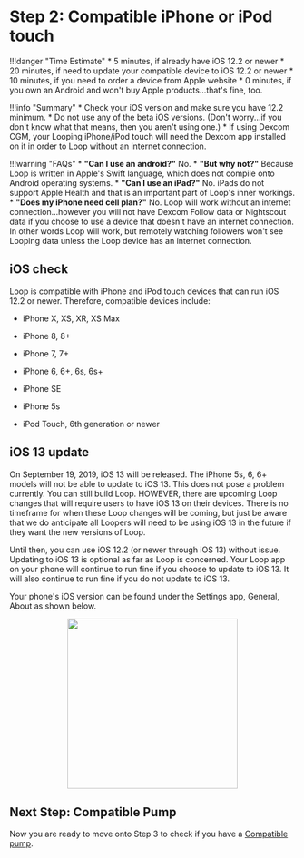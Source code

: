 # Step 2: Compatible iPhone or iPod touch

!!!danger "Time Estimate"
    * 5 minutes, if already have iOS 12.2 or newer
    * 20 minutes, if need to update your compatible device to iOS 12.2 or newer
    * 10 minutes, if you need to order a device from Apple website
    * 0 minutes, if you own an Android and won't buy Apple products...that's fine, too.

!!!info "Summary"
    * Check your iOS version and make sure you have 12.2 minimum.
    * Do not use any of the beta iOS versions. (Don't worry...if you don't know what that means, then you aren't using one.)
    * If using Dexcom CGM, your Looping iPhone/iPod touch will need the Dexcom app installed on it in order to Loop without an internet connection.

!!!warning "FAQs"
    * **"Can I use an android?"** No.
    * **"But why not?"** Because Loop is written in Apple's Swift language, which does not compile onto Android operating systems.
    * **"Can I use an iPad?"** No. iPads do not support Apple Health and that is an important part of Loop's inner workings.
    * **"Does my iPhone need cell plan?"** No. Loop will work without an internet connection...however you will not have Dexcom Follow data or Nightscout data if you choose to use a device that doesn't have an internet connection. In other words Loop will work, but remotely watching followers won't see Looping data unless the Loop device has an internet connection.

## iOS check
Loop is compatible with iPhone and iPod touch devices that can run iOS 12.2 or newer. Therefore, compatible devices include:

* iPhone X, XS, XR, XS Max

* iPhone 8, 8+

* iPhone 7, 7+

* iPhone 6, 6+, 6s, 6s+

* iPhone SE

* iPhone 5s

* iPod Touch, 6th generation or newer

## iOS 13 update

On September 19, 2019, iOS 13 will be released. The iPhone 5s, 6, 6+ models will not be able to update to iOS 13. This does not pose a problem currently. You can still build Loop. HOWEVER, there are upcoming Loop changes that will require users to have iOS 13 on their devices. There is no timeframe for when these Loop changes will be coming, but just be aware that we do anticipate all Loopers will need to be using iOS 13 in the future if they want the new versions of Loop.

Until then, you can use iOS 12.2 (or newer through iOS 13) without issue. Updating to iOS 13 is optional as far as Loop is concerned. Your Loop app on your phone will continue to run fine if you choose to update to iOS 13. It will also continue to run fine if you do not update to iOS 13. 

Your phone's iOS version can be found under the Settings app, General, About as shown below.

<p align="center">
<img src="https://loopkit.github.io/loopdocs/build/img/ios.jpg" width="300">
</p>

## Next Step: Compatible Pump

Now you are ready to move onto Step 3 to check if you have a [Compatible pump](https://loopkit.github.io/loopdocs/build/step3/).
